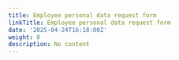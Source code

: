 ```yaml
---
title: Employee personal data request form
linkTitle: Employee personal data request form
date: '2025-04-24T16:18:00Z'
weight: 0
description: No content
---
```



